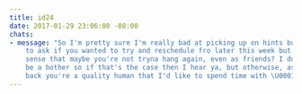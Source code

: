 ```yaml
---
title: id24
date: 2017-01-29 23:06:00 -08:00
chats:
- message: "So I'm pretty sure I'm really bad at picking up on hints but I was going
    to ask if you wanted to try and reschedule fro later this week but also get the
    sense that maybe you're not tryna hang again, even as friends? I don't want to
    be a bother so if that's the case then I hear ya, but otherwise, as I said a while
    back you're a quality human that I'd like to spend time with \U0001F4AB"
---
```


